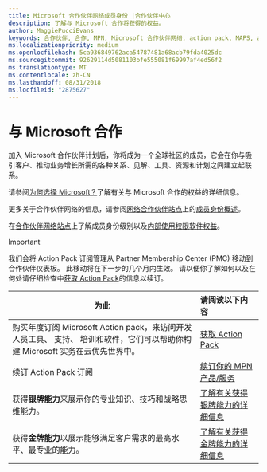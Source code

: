 ```yaml
---
title: Microsoft 合作伙伴网络成员身份 |合作伙伴中心
description: 了解与 Microsoft 合作将获得的权益。
author: MaggiePucciEvans
keywords: 合作伙伴, 合作, MPN, Microsoft 合作伙伴网络, action pack, MAPS, action pack 订阅, 权益, MPN 权益, 成员身份, 银牌, 金牌, 能力
ms.localizationpriority: medium
ms.openlocfilehash: 5ca936849762aca54787481a68acb79fda4025dc
ms.sourcegitcommit: 92629114d5081103bfe555081f69997af4ed56f2
ms.translationtype: MT
ms.contentlocale: zh-CN
ms.lasthandoff: 08/31/2018
ms.locfileid: "2875627"
---
```

# <a name="partner-with-microsoft"></a>与 Microsoft 合作

加入 Microsoft 合作伙伴计划后，你将成为一个全球社区的成员，它会在你与吸引客户、推动业务增长所需的各种关系、见解、工具、资源和计划之间建立起联系。 

请参阅[为何选择 Microsoft？](https://partner.microsoft.com/business-opportunities/why-microsoft)了解有关与 Microsoft 合作的权益的详细信息。 

更多关于合作伙伴网络的信息，请参阅[网络合作伙伴站点](https://partner.microsoft.com)上的[成员身份概述](https://partner.microsoft.com/membership)。 

在[合作伙伴网络站点](https://partner.microsoft.com)上了解成员身份级别以及[内部使用权限软件权益](https://partner.microsoft.com/membership/internal-use-software)。 

>[!IMPORTANT]
>我们会将 Action Pack 订阅管理从 Partner Membership Center (PMC) 移动到合作伙伴仪表板。 此移动将在下一步的几个月内生效。 请以便你了解如何以及在何处请仔细检查中[获取 Action Pack](mpn-get-action-pack.md)的信息以续订。  

|**为此**   |**请阅读以下内容**   |
|-----------------|:---------------------------|
|购买年度订阅 Microsoft Action pack，来访问开发人员工具、 支持、 培训和软件，它们可以帮助你构建 Microsoft 实务在云优先世界中。 | [获取 Action Pack](mpn-get-action-pack.md)|
|续订 Action Pack 订阅   |[续订你的 MPN 产品/服务](renew-mpn-offers.md)|
|获得**银牌能力**来展示你的专业知识、技巧和战略思维能力。|[了解有关获得银牌能力的详细信息](https://partner.microsoft.com/membership/competencies)|
|获得**金牌能力**以展示能够满足客户需求的最高水平、最专业的能力。 |[了解有关获得金牌能力的详细信息](https://partner.microsoft.com/membership/competencies)|




